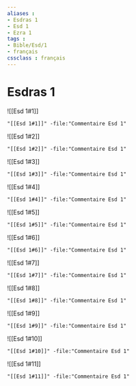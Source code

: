 ```yaml
---
aliases : 
- Esdras 1
- Esd 1
- Ezra 1
tags : 
- Bible/Esd/1
- français
cssclass : français
---
```


# Esdras 1

![[Esd 1#1]]

```query
"[[Esd 1#1]]" -file:"Commentaire Esd 1"
```

![[Esd 1#2]]

```query
"[[Esd 1#2]]" -file:"Commentaire Esd 1"
```

![[Esd 1#3]]

```query
"[[Esd 1#3]]" -file:"Commentaire Esd 1"
```

![[Esd 1#4]]

```query
"[[Esd 1#4]]" -file:"Commentaire Esd 1"
```

![[Esd 1#5]]

```query
"[[Esd 1#5]]" -file:"Commentaire Esd 1"
```

![[Esd 1#6]]

```query
"[[Esd 1#6]]" -file:"Commentaire Esd 1"
```

![[Esd 1#7]]

```query
"[[Esd 1#7]]" -file:"Commentaire Esd 1"
```

![[Esd 1#8]]

```query
"[[Esd 1#8]]" -file:"Commentaire Esd 1"
```

![[Esd 1#9]]

```query
"[[Esd 1#9]]" -file:"Commentaire Esd 1"
```

![[Esd 1#10]]

```query
"[[Esd 1#10]]" -file:"Commentaire Esd 1"
```

![[Esd 1#11]]

```query
"[[Esd 1#11]]" -file:"Commentaire Esd 1"
```

